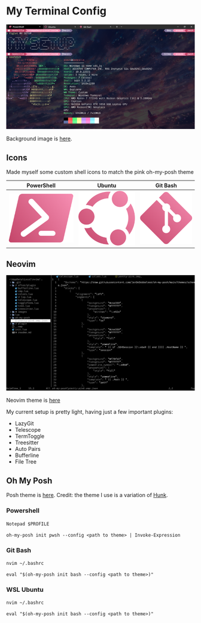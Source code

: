 # My Terminal Config

![Terminal](https://github.com/anav5704/terminal-config/blob/main/images/terminal.png)

Background image is [here](https://github.com/anav5704/terminal-config/blob/main/images/background.jpg).

## Icons

Made myself some custom shell icons to match the pink oh-my-posh theme

| PowerShell| Ubuntu | Git Bash |
|----------|----------|----------|
|![PowerShell](https://github.com/anav5704/terminal-config/blob/main/images/powershell-lg.png)|![Ubuntu](https://github.com/anav5704/terminal-config/blob/main/images/ubuntu-lg.png)|![Git Bash](https://github.com/anav5704/terminal-config/blob/main/images/git-bash-lg.png)|

## Neovim

![Terminal](https://github.com/anav5704/terminal-config/blob/main/images/nvim.png)

Neovim theme is [here](ryanpcmcquen/true-monochrome_vim)

My current setup is pretty light, having just a few important plugins:

- LazyGit
- Telescope
- TermToggle
- Treesitter
- Auto Pairs
- Bufferline
- File Tree

## Oh My Posh

Posh theme is [here](https://github.com/anav5704/terminal-config/blob/main/oh-my-posh/pretty-pink.omp.json). Credit: the theme I use is a variation of [Hunk](https://github.com/JanDeDobbeleer/oh-my-posh/blob/main/themes/hunk.omp.json).

### Powershell

```
Notepad $PROFILE
```

```
oh-my-posh init pwsh --config <path to theme> | Invoke-Expression
```

### Git Bash

```
nvim ~/.bashrc
```

```
eval "$(oh-my-posh init bash --config <path to theme>)"
```

### WSL Ubuntu

```
nvim ~/.bashrc
```

```
eval "$(oh-my-posh init bash --config <path to theme>)"
```
